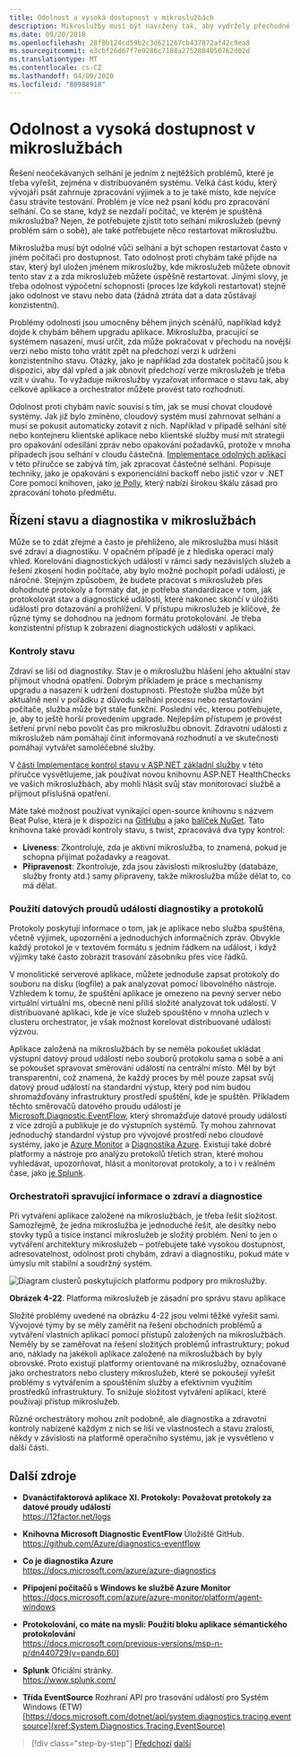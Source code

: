 ```yaml
---
title: Odolnost a vysoká dostupnost v mikroslužbách
description: Mikroslužby musí být navrženy tak, aby vydržely přechodné sítě a selhání závislostí, které musí být odolné k dosažení vysoké dostupnosti.
ms.date: 09/20/2018
ms.openlocfilehash: 28f8b124cd59b2c3d621267cb437872af42c9ea8
ms.sourcegitcommit: e3cbf26d67f7e9286c7108a2752804050762d02d
ms.translationtype: MT
ms.contentlocale: cs-CZ
ms.lasthandoff: 04/09/2020
ms.locfileid: "80988918"
---
```

# <a name="resiliency-and-high-availability-in-microservices"></a>Odolnost a vysoká dostupnost v mikroslužbách

Řešení neočekávaných selhání je jedním z nejtěžších problémů, které je třeba vyřešit, zejména v distribuovaném systému. Velká část kódu, který vývojáři psát zahrnuje zpracování výjimek a to je také místo, kde nejvíce času strávíte testování. Problém je více než psaní kódu pro zpracování selhání. Co se stane, když se nezdaří počítač, ve kterém je spuštěná mikroslužba? Nejen, že potřebujete zjistit toto selhání mikroslužeb (pevný problém sám o sobě), ale také potřebujete něco restartovat mikroslužbu.

Mikroslužba musí být odolné vůči selhání a být schopen restartovat často v jiném počítači pro dostupnost. Tato odolnost proti chybám také přijde na stav, který byl uložen jménem mikroslužby, kde mikroslužeb můžete obnovit tento stav z a zda mikroslužeb můžete úspěšně restartovat. Jinými slovy, je třeba odolnost výpočetní schopnosti (proces lze kdykoli restartovat) stejně jako odolnost ve stavu nebo data (žádná ztráta dat a data zůstávají konzistentní).

Problémy odolnosti jsou umocněny během jiných scénářů, například když dojde k chybám během upgradu aplikace. Mikroslužba, pracující se systémem nasazení, musí určit, zda může pokračovat v přechodu na novější verzi nebo místo toho vrátit zpět na předchozí verzi k udržení konzistentního stavu. Otázky, jako je například zda dostatek počítačů jsou k dispozici, aby dál vpřed a jak obnovit předchozí verze mikroslužeb je třeba vzít v úvahu. To vyžaduje mikroslužby vyzařovat informace o stavu tak, aby celkové aplikace a orchestrator můžete provést tato rozhodnutí.

Odolnost proti chybám navíc souvisí s tím, jak se musí chovat cloudové systémy. Jak již bylo zmíněno, cloudový systém musí zahrnovat selhání a musí se pokusit automaticky zotavit z nich. Například v případě selhání sítě nebo kontejneru klientské aplikace nebo klientské služby musí mít strategii pro opakování odesílání zpráv nebo opakování požadavků, protože v mnoha případech jsou selhání v cloudu částečná. [Implementace odolných aplikací](../implement-resilient-applications/index.md) v této příručce se zabývá tím, jak zpracovat částečné selhání. Popisuje techniky, jako je opakování s exponenciální backoff nebo jistič vzor v .NET Core pomocí knihoven, jako [je Polly](https://github.com/App-vNext/Polly), který nabízí širokou škálu zásad pro zpracování tohoto předmětu.

## <a name="health-management-and-diagnostics-in-microservices"></a>Řízení stavu a diagnostika v mikroslužbách

Může se to zdát zřejmé a často je přehlíženo, ale mikroslužba musí hlásit své zdraví a diagnostiku. V opačném případě je z hlediska operací malý vhled. Korelování diagnostických událostí v rámci sady nezávislých služeb a řešení zkosení hodin počítače, aby bylo možné pochopit pořadí událostí, je náročné. Stejným způsobem, že budete pracovat s mikroslužeb přes dohodnuté protokoly a formáty dat, je potřeba standardizace v tom, jak protokolovat stav a diagnostické události, které nakonec skončí v úložišti událostí pro dotazování a prohlížení. V přístupu mikroslužeb je klíčové, že různé týmy se dohodnou na jednom formátu protokolování. Je třeba konzistentní přístup k zobrazení diagnostických událostí v aplikaci.

### <a name="health-checks"></a>Kontroly stavu

Zdraví se liší od diagnostiky. Stav je o mikroslužbu hlášení jeho aktuální stav přijmout vhodná opatření. Dobrým příkladem je práce s mechanismy upgradu a nasazení k udržení dostupnosti. Přestože služba může být aktuálně není v pořádku z důvodu selhání procesu nebo restartování počítače, služba může být stále funkční. Poslední věc, kterou potřebujete, je, aby to ještě horší provedením upgrade. Nejlepším přístupem je provést šetření první nebo povolit čas pro mikroslužbu obnovit. Zdravotní události z mikroslužeb nám pomáhají činit informovaná rozhodnutí a ve skutečnosti pomáhají vytvářet samoléčebné služby.

V [části Implementace kontrol stavu v ASP.NET základní služby](../implement-resilient-applications/monitor-app-health.md#implement-health-checks-in-aspnet-core-services) v této příručce vysvětlujeme, jak používat novou knihovnu ASP.NET HealthChecks ve vašich mikroslužbách, aby mohli hlásit svůj stav monitorovací službě a přijmout příslušná opatření.

Máte také možnost používat vynikající open-source knihovnu s názvem Beat Pulse, která je k dispozici na [GitHubu](https://github.com/Xabaril/BeatPulse) a jako [balíček NuGet](https://www.nuget.org/packages/BeatPulse/). Tato knihovna také provádí kontroly stavu, s twist, zpracovává dva typy kontrol:

- **Liveness**: Zkontroluje, zda je aktivní mikroslužba, to znamená, pokud je schopna přijímat požadavky a reagovat.
- **Připravenost**: Zkontroluje, zda jsou závislosti mikroslužby (databáze, služby fronty atd.) samy připraveny, takže mikroslužba může dělat to, co má dělat.

### <a name="using-diagnostics-and-logs-event-streams"></a>Použití datových proudů událostí diagnostiky a protokolů

Protokoly poskytují informace o tom, jak je aplikace nebo služba spuštěna, včetně výjimek, upozornění a jednoduchých informačních zpráv. Obvykle každý protokol je v textovém formátu s jedním řádkem na událost, i když výjimky také často zobrazit trasování zásobníku přes více řádků.

V monolitické serverové aplikace, můžete jednoduše zapsat protokoly do souboru na disku (logfile) a pak analyzovat pomocí libovolného nástroje. Vzhledem k tomu, že spuštění aplikace je omezeno na pevný server nebo virtuální virtuální ms, obecně není příliš složité analyzovat tok událostí. V distribuované aplikaci, kde je více služeb spouštěno v mnoha uzlech v clusteru orchestrator, je však možnost korelovat distribuované události výzvou.

Aplikace založená na mikroslužbách by se neměla pokoušet ukládat výstupní datový proud událostí nebo souborů protokolu sama o sobě a ani se pokoušet spravovat směrování událostí na centrální místo. Měl by být transparentní, což znamená, že každý proces by měl pouze zapsat svůj datový proud událostí na standardní výstup, který pod ním budou shromažďovány infrastruktury prostředí spuštění, kde je spuštěn. Příkladem těchto směrovačů datového proudu událostí je [Microsoft.Diagnostic.EventFlow](https://github.com/Azure/diagnostics-eventflow), který shromažďuje datové proudy událostí z více zdrojů a publikuje je do výstupních systémů. Ty mohou zahrnovat jednoduchý standardní výstup pro vývojové prostředí nebo cloudové systémy, jako je [Azure Monitor](https://azure.microsoft.com/services/monitor//) a [Diagnostika Azure](https://docs.microsoft.com/azure/azure-monitor/platform/diagnostics-extension-overview). Existují také dobré platformy a nástroje pro analýzu protokolů třetích stran, které mohou vyhledávat, upozorňovat, hlásit a monitorovat protokoly, a to i v reálném čase, jako [je Splunk](https://www.splunk.com/goto/Splunk_Log_Management?ac=ga_usa_log_analysis_phrase_Mar17&_kk=logs%20analysis&gclid=CNzkzIrex9MCFYGHfgodW5YOtA).

### <a name="orchestrators-managing-health-and-diagnostics-information"></a>Orchestratoři spravující informace o zdraví a diagnostice

Při vytváření aplikace založené na mikroslužbách, je třeba řešit složitost. Samozřejmě, že jedna mikroslužba je jednoduché řešit, ale desítky nebo stovky typů a tisíce instancí mikroslužeb je složitý problém. Není to jen o vytváření architektury mikroslužeb – potřebujete také vysokou dostupnost, adresovatelnost, odolnost proti chybám, zdraví a diagnostiku, pokud máte v úmyslu mít stabilní a soudržný systém.

![Diagram clusterů poskytujících platformu podpory pro mikroslužby.](./media/resilient-high-availability-microservices/microservice-platform.png)

**Obrázek 4-22**. Platforma mikroslužeb je zásadní pro správu stavu aplikace

Složité problémy uvedené na obrázku 4-22 jsou velmi těžké vyřešit sami. Vývojové týmy by se měly zaměřit na řešení obchodních problémů a vytváření vlastních aplikací pomocí přístupů založených na mikroslužbách. Neměly by se zaměřovat na řešení složitých problémů infrastruktury; pokud ano, náklady na jakékoli aplikace založené na mikroslužbách by byly obrovské. Proto existují platformy orientované na mikroslužby, označované jako orchestrators nebo clustery mikroslužeb, které se pokoušejí vyřešit problémy s vytvářením a spouštěním služby a efektivním využitím prostředků infrastruktury. To snižuje složitost vytváření aplikací, které používají přístup mikroslužeb.

Různé orchestrátory mohou znít podobně, ale diagnostika a zdravotní kontroly nabízené každým z nich se liší ve vlastnostech a stavu zralosti, někdy v závislosti na platformě operačního systému, jak je vysvětleno v další části.

## <a name="additional-resources"></a>Další zdroje

- **Dvanáctifaktorová aplikace XI. Protokoly: Považovat protokoly za datové proudy událostí** \
  <https://12factor.net/logs>

- **Knihovna Microsoft Diagnostic EventFlow** Úložiště GitHub. \
  <https://github.com/Azure/diagnostics-eventflow>

- **Co je diagnostika Azure** \
  <https://docs.microsoft.com/azure/azure-diagnostics>

- **Připojení počítačů s Windows ke službě Azure Monitor** \
  <https://docs.microsoft.com/azure/azure-monitor/platform/agent-windows>

- **Protokolování, co máte na mysli: Použití bloku aplikace sémantického protokolování** \
  <https://docs.microsoft.com/previous-versions/msp-n-p/dn440729(v=pandp.60)>

- **Splunk** Oficiální stránky. \
  <https://www.splunk.com/>

- **Třída EventSource** Rozhraní API pro trasování událostí pro Systém Windows (ETW) \
  [https://docs.microsoft.com/dotnet/api/system.diagnostics.tracing.eventsource](xref:System.Diagnostics.Tracing.EventSource)

>[!div class="step-by-step"]
>[Předchozí](microservice-based-composite-ui-shape-layout.md)
>[další](scalable-available-multi-container-microservice-applications.md)
